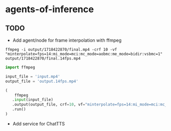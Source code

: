 # agents-of-inference

## TODO

- Add agent/node for frame interpolation with ffmpeg

```
ffmpeg -i output/1718422870/final.mp4 -crf 10 -vf "minterpolate=fps=14:mi_mode=mci:mc_mode=aobmc:me_mode=bidir:vsbmc=1" output/1718422870/final.14fps.mp4
```

```python
import ffmpeg

input_file = 'input.mp4'
output_file = 'output.14fps.mp4'

(
    ffmpeg
   .input(input_file)
   .output(output_file, crf=10, vf="minterpolate=fps=14:mi_mode=mci:mc_mode=aobmc:me_mode=bidir:vsbmc=1")
   .run()
)

```


- Add service for ChatTTS
